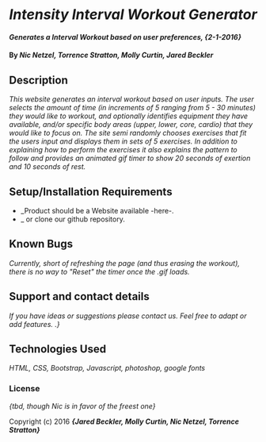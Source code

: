 # _Intensity Interval Workout Generator_

#### _Generates a Interval Workout based on user preferences, {2-1-2016}_

#### By _**Nic Netzel, Torrence Stratton, Molly Curtin, Jared Beckler**_

## Description

_This website generates an interval workout based on user inputs.  The user selects the amount of time (in increments of 5 ranging from 5 - 30 minutes) they would like to workout, and optionally identifies equipment they have available, and/or specific body areas (upper, lower, core, cardio) that they would like to focus on.  The site semi randomly chooses exercises that fit the users input and displays them in sets of 5 exercises. In addition to explaining how to perform the exercises it also explains the pattern to follow and provides an animated gif timer to show 20 seconds of exertion and 10 seconds of rest._

## Setup/Installation Requirements

* _Product should be a Website available -here-.
* _ or clone our github repository.


## Known Bugs

_Currently, short of refreshing the page (and thus erasing the workout), there is no way to "Reset" the timer once the .gif loads._

## Support and contact details

_If you have ideas or suggestions please contact us. Feel free to adapt or add features. .}_

## Technologies Used

_HTML, CSS, Bootstrap, Javascript, photoshop, google fonts_

### License

*{tbd, though Nic is in favor of the freest one}*

Copyright (c) 2016 **_{Jared Beckler, Molly Curtin, Nic Netzel, Torrence Stratton}_**
